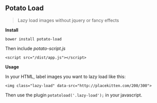 Potato Load
------------

> Lazy load images without jquery or fancy effects

__Install__

```
bower install potato-load
```

Then include *potato-script.js*

```
<script src="/dist/app.js"></script>
```

__Usage__

In your HTML, label images you want to lazy load like this:

```
<img class="lazy-load" data-src="http://placekitten.com/200/300">
```

Then use the plugin `potatoload('.lazy-load');` in your javascript.
